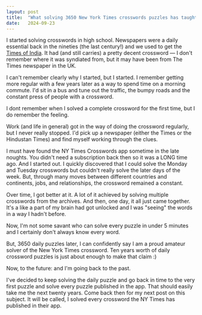 ```yaml
---
layout: post
title:  "What solving 3650 New York Times crosswords puzzles has taught me"
date:   2024-09-23
---
```

I started solving crosswords in high school. Newspapers were a daily essential back in the nineties (the last century!) and we used to get the [Times of India](https://timesofindia.com). It had (and still carries) a pretty decent crossword — I don't remember where it was syndiated from, but it may have been from The Times newspaper in the UK. 

I can't remember clearly why I started, but I started. I remember getting more regular with a few years later as a way to spend time on a morning commute. I'd sit in a bus and tune out the traffic, the bumpy roads and the constant press of people with a crossword. 

I dont remember when I solved a complete crossword for the first time, but I do remember the feeling.

Work (and life in general) got in the way of doing the crossword regularly, but I never really stopped. I'd pick up a newspaper (either the Times or the Hindustan Times) and find myself working through the clues. 

I must have found the NY Times Crosswords app sometime in the late noughts. You didn't need a subscription back then so it was a LONG time ago. And I started out. I quickly discovered that I could solve the Monday and Tuesday crosswords but couldn't really solve the later days of the week. But, through many moves between different countries and continents, jobs, and relationships, the crossword remained a constant. 

Over time, I got better at it. A lot of it achieved by solving multiple crosswords from the archives. And then, one day, it all just came together. It's a like a part of my brain had got unlocked and I was "seeing" the words in a way I hadn't before.

Now, I'm not some savant who can solve every puzzle in under 5 minutes and I certainly don't always know every word.

But, 3650 daily puzzles later, I can confidently say I am a proud amateur solver of the New York Times crossword. Ten years worth of daily crossword puzzles is just about enough to make that claim :)

Now, to the future: and I'm going back to the past.

I've decided to keep solving the daily puzzle and go back in time to the very first puzzle and solve every puzzle published in the app. That should easily take me the next twenty years. Come back then for my next post on this subject. It will be called, I solved every crossword the NY Times has published in their app.

